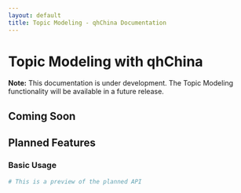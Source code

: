 ```yaml
---
layout: default
title: Topic Modeling - qhChina Documentation
---
```


# Topic Modeling with qhChina

<div class="alert alert-warning">
  <strong>Note:</strong> This documentation is under development. The Topic Modeling functionality will be available in a future release.
</div>

## Coming Soon

## Planned Features

### Basic Usage

```python
# This is a preview of the planned API
```